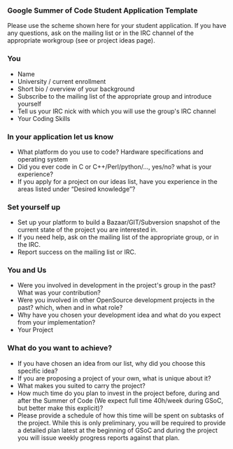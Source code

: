 ### Google Summer of Code Student Application Template
Please use the scheme shown here for your student application. 
If you have any questions, ask on the mailing list or in the IRC channel of the appropriate workgroup (see or project ideas page).

### You
 - Name
 - University / current enrollment
 - Short bio / overview of your background
 - Subscribe to the mailing list of the appropriate group and introduce yourself
 - Tell us your IRC nick with which you will use the group's IRC channel
 - Your Coding Skills

### In your application let us know

  - What platform do you use to code? Hardware specifications and operating system
  - Did you ever code in C or C++/Perl/python/…, yes/no? what is your experience?
  - If you apply for a project on our ideas list, have you experience in the areas listed under “Desired knowledge”?

### Set yourself up

  - Set up your platform to build a Bazaar/GIT/Subversion snapshot of the current state of the project you are interested in.
  - If you need help, ask on the mailing list of the appropriate group, or in the IRC.
  - Report success on the mailing list or IRC.

### You and Us

  - Were you involved in development in the project's group in the past? What was your contribution?
  - Were you involved in other OpenSource development projects in the past? which, when and in what role?
  - Why have you chosen your development idea and what do you expect from your implementation?
  - Your Project

### What do you want to achieve?
 
  - If you have chosen an idea from our list, why did you choose this specific idea?
  - If you are proposing a project of your own, what is unique about it?
  - What makes you suited to carry the project?
  - How much time do you plan to invest in the project before, during and after the Summer of Code (We expect full time 40h/week during GSoC, but better make this explicit)?
  - Please provide a schedule of how this time will be spent on subtasks of the project. While this is only preliminary, you will be required to provide a detailed plan latest at the beginning of GSoC and during the project you will issue weekly progress reports against that plan.
